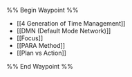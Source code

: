 %% Begin Waypoint %%
- [[4 Generation of Time Management]]
- [[DMN (Default Mode Network)]]
- [[Focus]]
- [[PARA Method]]
- [[Plan vs Action]]

%% End Waypoint %%